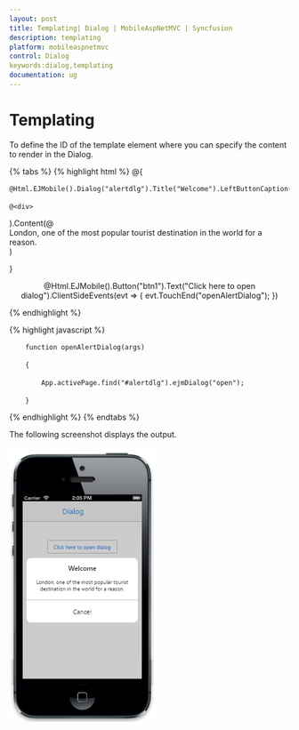 ```yaml
---
layout: post
title: Templating| Dialog | MobileAspNetMVC | Syncfusion
description: templating                                  
platform: mobileaspnetmvc
control: Dialog
keywords:dialog,templating
documentation: ug
---
```


# Templating                                  

To define the ID of the template element where you can specify the content to render in the Dialog.

{% tabs %}
{% highlight html %}
@{

    @Html.EJMobile().Dialog("alertdlg").Title("Welcome").LeftButtonCaption("Cancel").TemplateId("temp").Content(

    @<div>

  </div>).Content(@<div id="temp">London, one of the most popular tourist destination in the world for a reason.</div>)

}



<div style="text-align: center">

@Html.EJMobile().Button("btn1").Text("Click here to open dialog").ClientSideEvents(evt => { evt.TouchEnd("openAlertDialog"); })

</div>
{% endhighlight %}

{% highlight javascript %}



        function openAlertDialog(args)

        {

            App.activePage.find("#alertdlg").ejmDialog("open");

        }
{% endhighlight %}
{% endtabs %}

The following screenshot displays the output.

![](Templating_images/Templating_img1.png)


